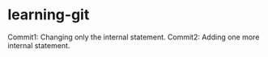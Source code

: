 # learning-git
Commit1: Changing only the internal statement.
Commit2: Adding one more internal statement.
